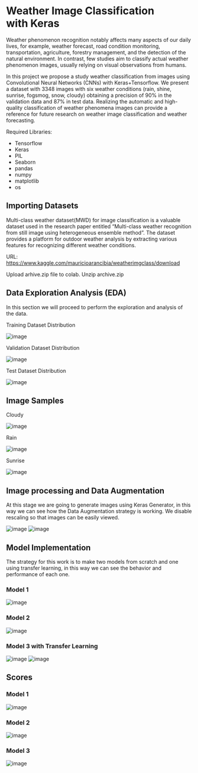 # Weather Image Classification with Keras

Weather phenomenon recognition notably affects many aspects of our daily lives, for example, weather forecast, road condition monitoring, transportation, agriculture, forestry management, and the detection of the natural environment. In contrast, few studies aim to classify actual weather phenomenon images, usually relying on visual observations from humans.

In this project we propose a study weather classification from images using Convolutional Neural Networks (CNNs) with Keras+Tensorflow. We present a dataset with 3348 images with six weather conditions (rain, shine, sunrise, fogsmog, snow, cloudy) obtaining a precision of 90% in the validation data and 87% in test data. Realizing the automatic and high-quality classification of weather phenomena images can provide a reference for future research on weather image classification and weather forecasting.

Required Libraries:
- Tensorflow
- Keras
- PIL
- Seaborn
- pandas
- numpy
- matplotlib
- os

## Importing Datasets

Multi-class weather dataset(MWD) for image classification is a valuable dataset used in the research paper entitled “Multi-class weather recognition from still image using heterogeneous ensemble method”. The dataset provides a platform for outdoor weather analysis by extracting various features for recognizing different weather conditions.

URL: https://www.kaggle.com/mauricioarancibia/weatherimgclass/download

Upload arhive.zip file to colab.
Unzip archive.zip

## Data Exploration Analysis (EDA)

In this section we will proceed to perform the exploration and analysis of the data.

Training Dataset Distribution

![image](https://user-images.githubusercontent.com/459689/151182165-bb84cdb9-35a0-42a5-9f0c-bbbc6b0eb4e5.png)

Validation Dataset Distribution

![image](https://user-images.githubusercontent.com/459689/151178807-358975ef-0170-42c9-a2d4-96b83229f690.png)

Test Dataset Distribution

![image](https://user-images.githubusercontent.com/459689/151178822-7ee75d3b-90cc-4551-97d5-e556ea22dda6.png)

## Image Samples
Cloudy

![image](https://user-images.githubusercontent.com/459689/151182218-e8e4a38e-9f4c-4994-bf7e-67daaa7fb069.png)

Rain

![image](https://user-images.githubusercontent.com/459689/151182240-e50e52ce-cad4-470c-841c-57d59fd099a0.png)

Sunrise

![image](https://user-images.githubusercontent.com/459689/151182332-2bd75867-96d7-45a7-bb22-5d6525c49236.png)

## Image processing and Data Augmentation
At this stage we are going to generate images using Keras Generator, in this way we can see how the Data Augmentation strategy is working. We disable rescaling so that images can be easily viewed.

![image](https://user-images.githubusercontent.com/459689/151182590-2788bec7-1737-4a9b-bc0a-85785f1e5fe0.png)
![image](https://user-images.githubusercontent.com/459689/151182624-0c2c61ce-bdee-419e-90c5-8e9a9339be78.png)


## Model Implementation

The strategy for this work is to make two models from scratch and one using transfer learning, in this way we can see the behavior and performance of each one.

### Model 1

![image](https://user-images.githubusercontent.com/459689/151182770-f160905c-cf65-45dd-ad7b-e2efd11f92dd.png)


### Model 2

![image](https://user-images.githubusercontent.com/459689/151182799-90944ec1-3a3e-4406-b9f4-91182b24cd77.png)

### Model 3 with Transfer Learning

![image](https://user-images.githubusercontent.com/459689/151182987-d89d3f0c-d8f9-463b-a13f-b94a5a311d4e.png)
![image](https://user-images.githubusercontent.com/459689/151182974-b1a20c7d-1c2c-4f5d-86ac-a7fb9b07d0aa.png)

## Scores

### Model 1

![image](https://user-images.githubusercontent.com/459689/151183351-4d712129-39eb-4c3f-91e4-66649f3ee38e.png)

### Model 2

![image](https://user-images.githubusercontent.com/459689/151183380-cee3758b-16f6-45f4-8292-372a13ea2f08.png)

### Model 3

![image](https://user-images.githubusercontent.com/459689/151183437-6c075b81-8f97-430c-bd18-0426e0a585d9.png)






